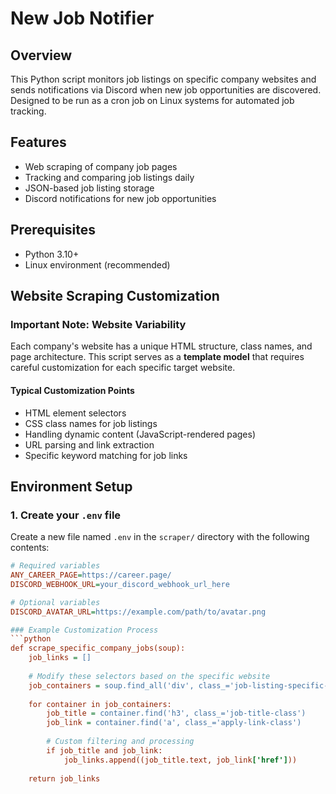 # New Job Notifier

## Overview
This Python script monitors job listings on specific company websites and sends notifications via Discord when new job opportunities are discovered. Designed to be run as a cron job on Linux systems for automated job tracking.

## Features
- Web scraping of company job pages
- Tracking and comparing job listings daily
- JSON-based job listing storage
- Discord notifications for new job opportunities

## Prerequisites
- Python 3.10+
- Linux environment (recommended)


## Website Scraping Customization

### Important Note: Website Variability
Each company's website has a unique HTML structure, class names, and page architecture. This script serves as a **template model** that requires careful customization for each specific target website.

#### Typical Customization Points
- HTML element selectors
- CSS class names for job listings
- Handling dynamic content (JavaScript-rendered pages)
- URL parsing and link extraction
- Specific keyword matching for job links

## Environment Setup

### 1. Create your `.env` file

Create a new file named `.env` in the `scraper/` directory with the following contents:

```ini
# Required variables
ANY_CAREER_PAGE=https://career.page/
DISCORD_WEBHOOK_URL=your_discord_webhook_url_here

# Optional variables
DISCORD_AVATAR_URL=https://example.com/path/to/avatar.png

### Example Customization Process
```python
def scrape_specific_company_jobs(soup):
    job_links = []
    
    # Modify these selectors based on the specific website
    job_containers = soup.find_all('div', class_='job-listing-specific-class')
    
    for container in job_containers:
        job_title = container.find('h3', class_='job-title-class')
        job_link = container.find('a', class_='apply-link-class')
        
        # Custom filtering and processing
        if job_title and job_link:
            job_links.append((job_title.text, job_link['href']))
    
    return job_links